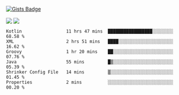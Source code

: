 

[![Gists Badge](https://badges.pufler.dev/gists/esabook)](https://gist.github.com/mine) 
<p>
<img align="center" src="https://github-readme-stats.anuraghazra1.vercel.app/api/top-langs/?username=esabook&layout=compact&theme=merko&count_private=true&langs_count=20"/>
<img align="center" src="https://github-readme-stats.anuraghazra1.vercel.app/api?username=esabook&show_icons=true&include_all_commits=true&theme=merko&count_private=true&custom_title=Github stats"/>
</p>
<!--START_SECTION:waka-->

```text
Kotlin                 11 hrs 47 mins  █████████████████░░░░░░░░   68.58 %
XML                    2 hrs 51 mins   ████░░░░░░░░░░░░░░░░░░░░░   16.62 %
Groovy                 1 hr 20 mins    ██░░░░░░░░░░░░░░░░░░░░░░░   07.76 %
Java                   55 mins         █▒░░░░░░░░░░░░░░░░░░░░░░░   05.39 %
Shrinker Config File   14 mins         ▒░░░░░░░░░░░░░░░░░░░░░░░░   01.45 %
Properties             2 mins          ░░░░░░░░░░░░░░░░░░░░░░░░░   00.20 %
```

<!--END_SECTION:waka-->




<!--
**esabook/esabook** is a ✨ _special_ ✨ repository because its `README.md` (this file) appears on your GitHub profile.

Here are some ideas to get you started:

- 🔭 I’m currently working on ...
- 🌱 I’m currently learning ...
- 👯 I’m looking to collaborate on ...
- 🤔 I’m looking for help with ...
- 💬 Ask me about ...
- 📫 How to reach me: ...
- 😄 Pronouns: ...
- ⚡ Fun fact: ...
-->
